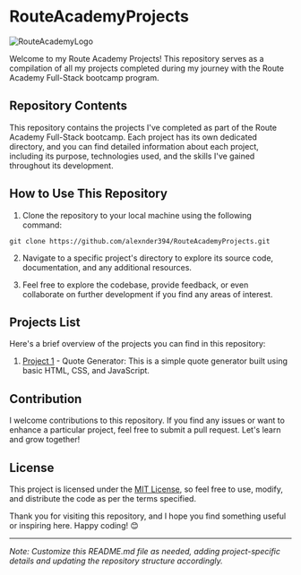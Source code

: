 # RouteAcademyProjects

![RouteAcademyLogo](https://i.postimg.cc/vmqXcXq4/download.png) <!-- If you have a logo, replace "link-to-logo.png" with the relative or absolute path to your logo image -->

Welcome to my Route Academy Projects! This repository serves as a compilation of all my projects completed during my journey with the Route Academy Full-Stack bootcamp program.

## Repository Contents

This repository contains the projects I've completed as part of the Route Academy Full-Stack bootcamp. Each project has its own dedicated directory, and you can find detailed information about each project, including its purpose, technologies used, and the skills I've gained throughout its development.

## How to Use This Repository

1. Clone the repository to your local machine using the following command:

```
git clone https://github.com/alexnder394/RouteAcademyProjects.git
```

2. Navigate to a specific project's directory to explore its source code, documentation, and any additional resources.

3. Feel free to explore the codebase, provide feedback, or even collaborate on further development if you find any areas of interest.

## Projects List

Here's a brief overview of the projects you can find in this repository:

1. [Project 1](https://github.com/alexnder394/RouteAcademyPorjects/tree/main/QuoteGenerator) - Quote Generator: This is a simple quote generator built using basic HTML, CSS, and JavaScript.

<!-- 2. Project 2 - Title of Project 2: A short description of the second project, its objectives, and the technologies employed. -->

<!-- 3. ... Continue the list with other projects -->

## Contribution

I welcome contributions to this repository. If you find any issues or want to enhance a particular project, feel free to submit a pull request. Let's learn and grow together!

## License

This project is licensed under the [MIT License](https://opensource.org/license/mit/), so feel free to use, modify, and distribute the code as per the terms specified.

Thank you for visiting this repository, and I hope you find something useful or inspiring here. Happy coding! 😊

---

*Note: Customize this README.md file as needed, adding project-specific details and updating the repository structure accordingly.*
